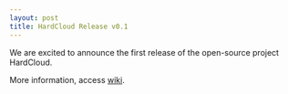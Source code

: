 ```yaml
---
layout: post
title: HardCloud Release v0.1
---
```


We are excited to announce the first release of the open-source project HardCloud.

More information, access [wiki](https://github.com/omphardcloud/hardcloud/wiki).
